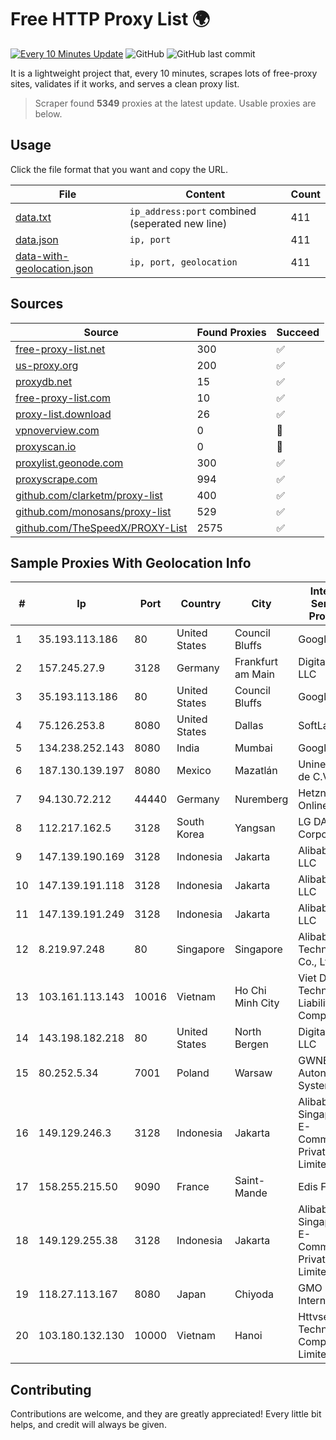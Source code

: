 
# Free HTTP Proxy List 🌍

[![Every 10 Minutes Update](https://github.com/mertguvencli/http-proxy-list/actions/workflows/main.yml/badge.svg?branch=main)](https://github.com/mertguvencli/http-proxy-list/actions/workflows/main.yml)
![GitHub](https://img.shields.io/github/license/mertguvencli/http-proxy-list)
![GitHub last commit](https://img.shields.io/github/last-commit/mertguvencli/http-proxy-list)

It is a lightweight project that, every 10 minutes, scrapes lots of free-proxy sites, validates if it works, and serves a clean proxy list.


> Scraper found **5349** proxies at the latest update. Usable proxies are below.

## Usage

Click the file format that you want and copy the URL.


|File|Content|Count|
|----|-------|-----|
|[data.txt](https://raw.githubusercontent.com/mertguvencli/http-proxy-list/main/proxy-list/data.txt)|`ip_address:port` combined (seperated new line)|411|
|[data.json](https://raw.githubusercontent.com/mertguvencli/http-proxy-list/main/proxy-list/data.json)|`ip, port`|411|
|[data-with-geolocation.json](https://raw.githubusercontent.com/mertguvencli/http-proxy-list/main/proxy-list/data-with-geolocation.json)|`ip, port, geolocation`|411|

## Sources

|Source|Found Proxies|Succeed|
|------|-------------|-------|
|[free-proxy-list.net](https://free-proxy-list.net)|300|✅|
|[us-proxy.org](https://www.us-proxy.org)|200|✅|
|[proxydb.net](http://proxydb.net)|15|✅|
|[free-proxy-list.com](https://free-proxy-list.com/?page=&port=&type%5B%5D=http&type%5B%5D=https&up_time=0&search=Search)|10|✅|
|[proxy-list.download](https://www.proxy-list.download/HTTP)|26|✅|
|[vpnoverview.com](https://vpnoverview.com/privacy/anonymous-browsing/free-proxy-servers)|0|🚫|
|[proxyscan.io](https://www.proxyscan.io)|0|🚫|
|[proxylist.geonode.com](https://proxylist.geonode.com/api/proxy-list?limit=300&page=1&sort_by=lastChecked&sort_type=desc&protocols=http,https)|300|✅|
|[proxyscrape.com](https://api.proxyscrape.com/v2/?request=displayproxies&protocol=http&timeout=10000&country=all&ssl=all&anonymity=all)|994|✅|
|[github.com/clarketm/proxy-list](https://raw.githubusercontent.com/clarketm/proxy-list/master/proxy-list-raw.txt)|400|✅|
|[github.com/monosans/proxy-list](https://raw.githubusercontent.com/monosans/proxy-list/main/proxies/http.txt)|529|✅|
|[github.com/TheSpeedX/PROXY-List](https://raw.githubusercontent.com/TheSpeedX/PROXY-List/master/http.txt)|2575|✅|


## Sample Proxies With Geolocation Info

|#|Ip|Port|Country|City|Internet Service Provider|
|-|--|----|-------|----|-------------------------|
|1|35.193.113.186|80|United States|Council Bluffs|Google LLC|
|2|157.245.27.9|3128|Germany|Frankfurt am Main|DigitalOcean, LLC|
|3|35.193.113.186|80|United States|Council Bluffs|Google LLC|
|4|75.126.253.8|8080|United States|Dallas|SoftLayer|
|5|134.238.252.143|8080|India|Mumbai|Google LLC|
|6|187.130.139.197|8080|Mexico|Mazatlán|Uninet S.A. de C.V.|
|7|94.130.72.212|44440|Germany|Nuremberg|Hetzner Online GmbH|
|8|112.217.162.5|3128|South Korea|Yangsan|LG DACOM Corporation|
|9|147.139.190.169|3128|Indonesia|Jakarta|Alibaba.com LLC|
|10|147.139.191.118|3128|Indonesia|Jakarta|Alibaba.com LLC|
|11|147.139.191.249|3128|Indonesia|Jakarta|Alibaba.com LLC|
|12|8.219.97.248|80|Singapore|Singapore|Alibaba (US) Technology Co., Ltd.|
|13|103.161.113.143|10016|Vietnam|Ho Chi Minh City|Viet Digital Technology Liability Company|
|14|143.198.182.218|80|United States|North Bergen|DigitalOcean, LLC|
|15|80.252.5.34|7001|Poland|Warsaw|GWNET Autonomus System|
|16|149.129.246.3|3128|Indonesia|Jakarta|Alibaba.com Singapore E-Commerce Private Limited|
|17|158.255.215.50|9090|France|Saint-Mande|Edis France|
|18|149.129.255.38|3128|Indonesia|Jakarta|Alibaba.com Singapore E-Commerce Private Limited|
|19|118.27.113.167|8080|Japan|Chiyoda|GMO Internet, Inc.|
|20|103.180.132.130|10000|Vietnam|Hanoi|Httvserver Technology Company Limited|



## Contributing

Contributions are welcome, and they are greatly appreciated! Every
little bit helps, and credit will always be given.

